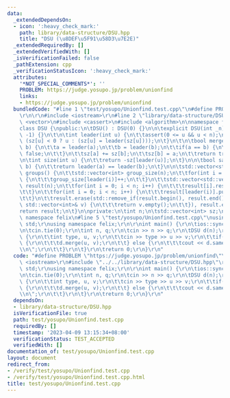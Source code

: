 ```yaml
---
data:
  _extendedDependsOn:
  - icon: ':heavy_check_mark:'
    path: library/data-structure/DSU.hpp
    title: "DSU (\u8DEF\u5F91\u58D3\u7E2E)"
  _extendedRequiredBy: []
  _extendedVerifiedWith: []
  _isVerificationFailed: false
  _pathExtension: cpp
  _verificationStatusIcon: ':heavy_check_mark:'
  attributes:
    '*NOT_SPECIAL_COMMENTS*': ''
    PROBLEM: https://judge.yosupo.jp/problem/unionfind
    links:
    - https://judge.yosupo.jp/problem/unionfind
  bundledCode: "#line 1 \"test/yosupo/Unionfind.test.cpp\"\n#define PROBLEM \"https://judge.yosupo.jp/problem/unionfind\"\
    \r\n\r\n#include <iostream>\r\n#line 2 \"library/data-structure/DSU.hpp\"\n#include\
    \ <vector>\n#include <cassert>\n#include <algorithm>\n\nnamespace felix {\n\n\
    class DSU {\npublic:\n\tDSU() : DSU(0) {}\n\n\texplicit DSU(int _n) : n(_n), sz(n,\
    \ -1) {}\n\t\n\tint leader(int u) {\n\t\tassert(0 <= u && u < n);\n\t\treturn\
    \ (sz[u] < 0 ? u : (sz[u] = leader(sz[u])));\n\t}\n\t\n\tbool merge(int a, int\
    \ b) {\n\t\ta = leader(a);\n\t\tb = leader(b);\n\t\tif(a == b) {\n\t\t\treturn\
    \ false;\n\t\t}\n\t\tsz[a] += sz[b];\n\t\tsz[b] = a;\n\t\treturn true;\n\t}\n\t\
    \n\tint size(int u) {\n\t\treturn -sz[leader(u)];\n\t}\n\n\tbool same(int a, int\
    \ b) {\n\t\treturn leader(a) == leader(b);\n\t}\n\n\tstd::vector<std::vector<int>>\
    \ groups() {\n\t\tstd::vector<int> group_size(n);\n\t\tfor(int i = 0; i < n; i++)\
    \ {\n\t\t\tgroup_size[leader(i)]++;\n\t\t}\n\t\tstd::vector<std::vector<int>>\
    \ result(n);\n\t\tfor(int i = 0; i < n; i++) {\n\t\t\tresult[i].reserve(group_size[i]);\n\
    \t\t}\n\t\tfor(int i = 0; i < n; i++) {\n\t\t\tresult[leader(i)].push_back(i);\n\
    \t\t}\n\t\tresult.erase(std::remove_if(result.begin(), result.end(), [](const\
    \ std::vector<int>& v) {\n\t\t\treturn v.empty();\n\t\t}), result.end());\n\t\t\
    return result;\n\t}\n\nprivate:\n\tint n;\n\tstd::vector<int> sz;\n};\n\n} //\
    \ namespace felix\n#line 5 \"test/yosupo/Unionfind.test.cpp\"\nusing namespace\
    \ std;\r\nusing namespace felix;\r\n\r\nint main() {\r\n\tios::sync_with_stdio(false);\r\
    \n\tcin.tie(0);\r\n\tint n, q;\r\n\tcin >> n >> q;\r\n\tDSU d(n);\r\n\twhile(q--)\
    \ {\r\n\t\tint type, u, v;\r\n\t\tcin >> type >> u >> v;\r\n\t\tif(type == 0)\
    \ {\r\n\t\t\td.merge(u, v);\r\n\t\t} else {\r\n\t\t\tcout << d.same(u, v) << \"\
    \\n\";\r\n\t\t}\r\n\t}\r\n\treturn 0;\r\n}\r\n"
  code: "#define PROBLEM \"https://judge.yosupo.jp/problem/unionfind\"\r\n\r\n#include\
    \ <iostream>\r\n#include \"../../library/data-structure/DSU.hpp\"\r\nusing namespace\
    \ std;\r\nusing namespace felix;\r\n\r\nint main() {\r\n\tios::sync_with_stdio(false);\r\
    \n\tcin.tie(0);\r\n\tint n, q;\r\n\tcin >> n >> q;\r\n\tDSU d(n);\r\n\twhile(q--)\
    \ {\r\n\t\tint type, u, v;\r\n\t\tcin >> type >> u >> v;\r\n\t\tif(type == 0)\
    \ {\r\n\t\t\td.merge(u, v);\r\n\t\t} else {\r\n\t\t\tcout << d.same(u, v) << \"\
    \\n\";\r\n\t\t}\r\n\t}\r\n\treturn 0;\r\n}\r\n"
  dependsOn:
  - library/data-structure/DSU.hpp
  isVerificationFile: true
  path: test/yosupo/Unionfind.test.cpp
  requiredBy: []
  timestamp: '2023-04-09 13:15:34+08:00'
  verificationStatus: TEST_ACCEPTED
  verifiedWith: []
documentation_of: test/yosupo/Unionfind.test.cpp
layout: document
redirect_from:
- /verify/test/yosupo/Unionfind.test.cpp
- /verify/test/yosupo/Unionfind.test.cpp.html
title: test/yosupo/Unionfind.test.cpp
---
```

